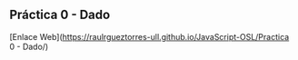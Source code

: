 ## Práctica 0 - Dado

[Enlace Web](https://raulrgueztorres-ull.github.io/JavaScript-OSL/Practica 0 - Dado/)
